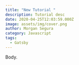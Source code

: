 ```yaml
---
title: "New Tutorial "
description: Tutorial desc
date: 2020-04-25T12:03:59.000Z
image: assets/img/cover.png
author: Morgan Segura
category: Javascript
tags:
  - Gatsby
---
```

Body.